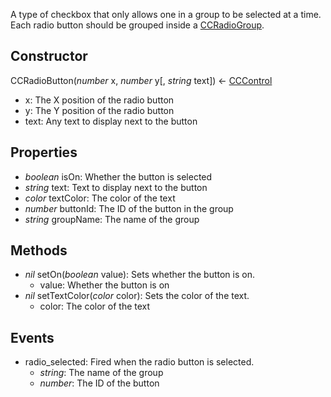 A type of checkbox that only allows one in a group to be selected at a time. Each radio button should be grouped inside a [CCRadioGroup](CCRadioGroup.md).
## Constructor
CCRadioButton(*number* x, *number* y[, *string* text]) <- [CCControl](CCControl.md)

* x: The X position of the radio button
* y: The Y position of the radio button
* text: Any text to display next to the button
## Properties
* *boolean* isOn: Whether the button is selected
* *string* text: Text to display next to the button
* *color* textColor: The color of the text
* *number* buttonId: The ID of the button in the group
* *string* groupName: The name of the group
## Methods
* *nil* setOn(*boolean* value): Sets whether the button is on.
    * value: Whether the button is on
* *nil* setTextColor(*color* color): Sets the color of the text.
    * color: The color of the text
## Events
* radio_selected: Fired when the radio button is selected.
    * *string*: The name of the group
    * *number*: The ID of the button